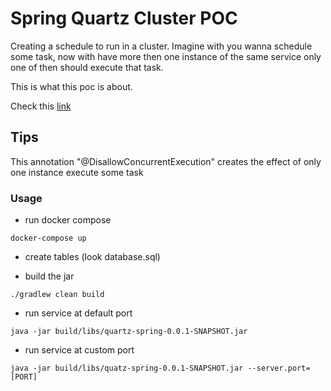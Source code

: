 # Spring Quartz Cluster POC

Creating a schedule to run in a cluster. Imagine with you wanna schedule some task, now with have more then one instance of the same service only one of then should execute that task. 

This is what this poc is about.

Check this [link](https://jeroenbellen.com/configuring-a-quartz-scheduler-in-a-clustered-spring-boot-application/)

## Tips

This annotation "@DisallowConcurrentExecution" creates the effect of only one instance execute some task

### Usage

* run docker compose
```
docker-compose up
```

* create tables (look database.sql)

* build the jar
```
./gradlew clean build
``` 

* run service at default port

```
java -jar build/libs/quartz-spring-0.0.1-SNAPSHOT.jar 
```

* run service at custom port

```
java -jar build/libs/quatz-spring-0.0.1-SNAPSHOT.jar --server.port=[PORT]
```